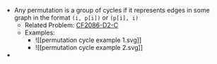 - Any permutation is a group of cycles if it represents edges in some graph in the format `(i, p[i])` or `(p[i], i)` 
	- Related Problem: [CF2086-D2-C](https://codeforces.com/contest/2086/problem/C)
	- Examples:
		- ![[permutation cycle example 1.svg]]
		- ![[permutation cycle example 2.svg]]
- 